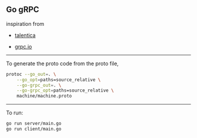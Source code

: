 ## Go gRPC

inspiration from 

- [talentica](https://talentica.com/a-quick-overview-of-grpc-in-golang/)

- [grpc.io](https://github.com/grpc/grpc-go/tree/master/examples/helloworld)

---


To generate the proto code from the proto file,

```sh
protoc --go_out=. \
    --go_opt=paths=source_relative \
    --go-grpc_out=. \
    --go-grpc_opt=paths=source_relative \
    machine/machine.proto
```

---

To run:

```sh
go run server/main.go
go run client/main.go